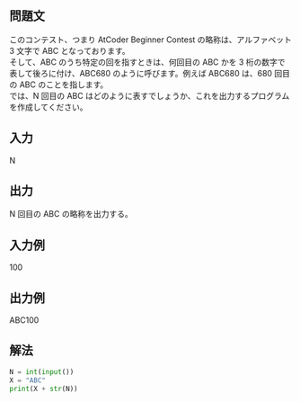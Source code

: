## 問題文
このコンテスト、つまり AtCoder Beginner Contest の略称は、アルファベット 3 文字で ABC となっております。  
そして、ABC のうち特定の回を指すときは、何回目の ABC かを 3 桁の数字で表して後ろに付け、ABC680 のように呼びます。例えば ABC680 は、680 回目の ABC のことを指します。  
では、N 回目の ABC はどのように表すでしょうか、これを出力するプログラムを作成してください。
## 入力
N
## 出力
N 回目の ABC の略称を出力する。
## 入力例
100
## 出力例
ABC100
## 解法

```python
N = int(input())
X = "ABC"
print(X + str(N))